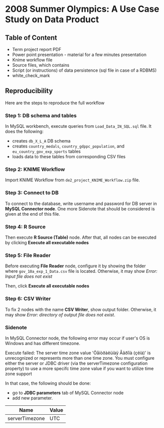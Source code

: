 # 2008 Summer Olympics: A Use Case Study on Data Product

## Table of Content

* Term project report PDF
* Power point presentation - material for a few minutes presentation
* Knime workflow file
* Source files, which contains 
* Script (or instructions) of data persistence (sql file in case of a RDBMS)
* white_check_mark

## Reproducibility
Here are the steps to reproduce the full workflow

### Step 1: DB schema and tables

In MySQL workbench, execute queries from `Load_Data_IN_SQL.sql` file. It does the following:
- creates `db_X_L_A` DB schema 
- creates `country_medals`, `country_gdppc_population`, and `eu_country_gov_exp_sports` tables
- loads data to these tables from corresponding CSV files

### Step 2: KNIME Workflow

Import KNIME Workflow from `de2_project_KNIME_Workflow.zip` file. 

### Step 3: Connect to DB

To connect to the database, write username and password for DB server in **MySQL Connector node**. One more Sidenote that should be considered is given at the end of this file.

### Step 4: R Source

Then execute **R Source (Table)** node. After that, all nodes can be executed by clicking **Execute all executable nodes**

### Step 5: File Reader
 
Before executing **File Reader** node, configure it by showing the folder where `gov_10a_exp_1_Data.csv` file is located. Otherwise, it may show *Error: Input file does not exist*

Then, click **Execute all executable nodes**

### Step 6: CSV Writer

To fix 2 nodes with the name **CSV Writer**, show output folder. Otherwise, it may show *Error: directory of output file does not exist*.



### Sidenote
In MySQL Connector node, the following error may occur if user's OS is Windows and has different timezone.

Execute failed: The server time zone value 'Öåíòðàëüíàÿ Åâðîïà (çèìà)' is unrecognized or represents more than one time zone. You must configure either the server or JDBC driver (via the serverTimezone configuration property) to use a more specifc time zone value if you want to utilize time zone support

In that case, the following should be done:
- go to **JDBC parameters** tab of MySQL Connector node
- add new parameter. 

| Name           | Value |
|----------------|-------|
| serverTimezone | UTC   |
